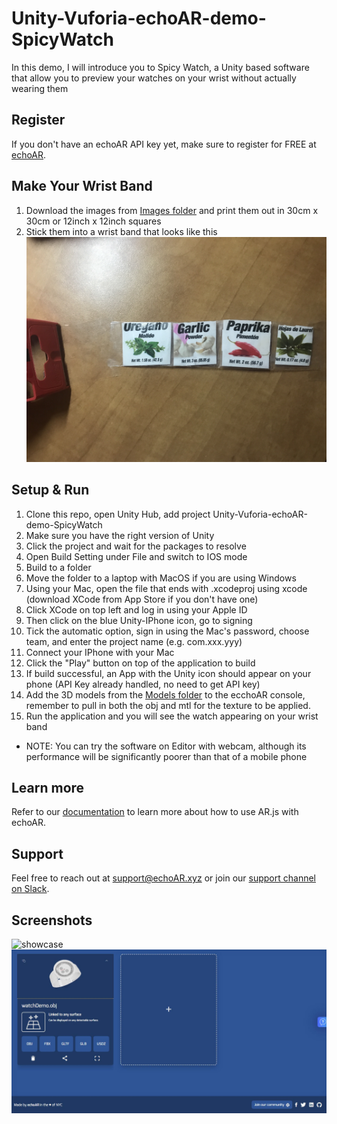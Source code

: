 # Unity-Vuforia-echoAR-demo-SpicyWatch

In this demo, I will introduce you to Spicy Watch, a Unity based software that allow you to preview your watches on your wrist without actually wearing them

## Register
If you don't have an echoAR API key yet, make sure to register for FREE at [echoAR](https://console.echoar.xyz/#/auth/register).

## Make Your Wrist Band
1. Download the images from [Images folder](/Images) and print them out in 30cm x 30cm or 12inch x 12inch squares
2. Stick them into a wrist band that looks like this 
![wristband](/ScreenShots/WristBand.jpg)

## Setup & Run
1. Clone this repo, open Unity Hub, add project Unity-Vuforia-echoAR-demo-SpicyWatch
2. Make sure you have the right version of Unity
3. Click the project and wait for the packages to resolve
4. Open Build Setting under File and switch to IOS mode
5. Build to a folder
6. Move the folder to a laptop with MacOS if you are using Windows
7. Using your Mac, open the file that ends with .xcodeproj using xcode (download XCode from App Store if you don't have one)
8. Click XCode on top left and log in using your Apple ID
9. Then click on the blue Unity-IPhone icon, go to signing
10. Tick the automatic option, sign in using the Mac's password, choose team, and enter the project name (e.g. com.xxx.yyy)
11. Connect your IPhone with your Mac
12. Click the "Play" button on top of the application to build
13. If build successful, an App with the Unity icon should appear on your phone (API Key already handled, no need to get API key)
14. Add the 3D models from the [Models folder](/Models) to the ecchoAR console, remember to pull in both the obj and mtl for the texture to be applied.
15. Run the application and you will see the watch appearing on your wrist band
* NOTE: You can try the software on Editor with webcam, although its performance will be significantly poorer than that of a mobile phone

## Learn more
Refer to our [documentation](https://docs.echoar.xyz/ar.js/deploy-experience) to learn more about how to use AR.js with echoAR.

## Support
Feel free to reach out at [support@echoAR.xyz](mailto:support@echoAR.xyz) or join our [support channel on Slack](https://join.slack.com/t/echoar/shared_invite/enQtNTg4NjI5NjM3OTc1LWU1M2M2MTNlNTM3NGY1YTUxYmY3ZDNjNTc3YjA5M2QyNGZiOTgzMjVmZWZmZmFjNGJjYTcxZjhhNzk3YjNhNjE). 

## Screenshots
![showcase](/ScreenShots/show-case.gif)
![UploadPage](/ScreenShots/EchoAR.jpg)